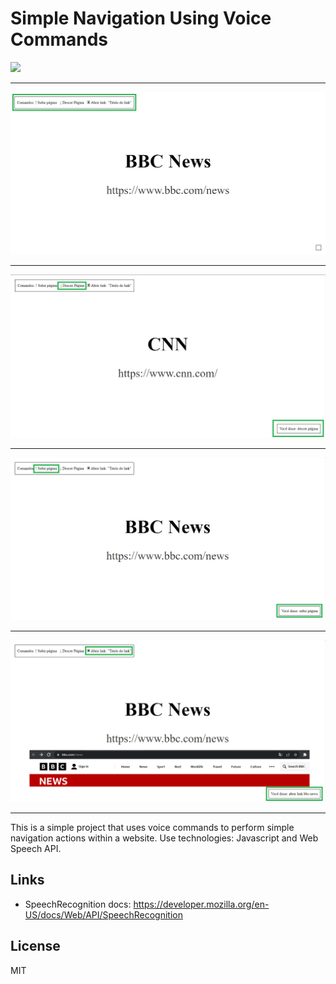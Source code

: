 # Simple Navigation Using Voice Commands

![](https://github.com/marcusitalo/simple_navigation_using_voice_command/blob/master/assets/favicon.ico?raw=true)

---

![](https://github.com/marcusitalo/simple_navigation_using_voice_command/blob/master/assets/screenshot/01.png?raw=true)

---

![](https://github.com/marcusitalo/simple_navigation_using_voice_command/blob/master/assets/screenshot/02.png?raw=true)

---

![](https://github.com/marcusitalo/simple_navigation_using_voice_command/blob/master/assets/screenshot/03.png?raw=true)

---

![](https://github.com/marcusitalo/simple_navigation_using_voice_command/blob/master/assets/screenshot/04.png?raw=true)

---

This is a simple project that uses voice commands to perform simple navigation actions within a website. Use technologies: Javascript and Web Speech API.

## Links

- SpeechRecognition docs: https://developer.mozilla.org/en-US/docs/Web/API/SpeechRecognition

## License

MIT
